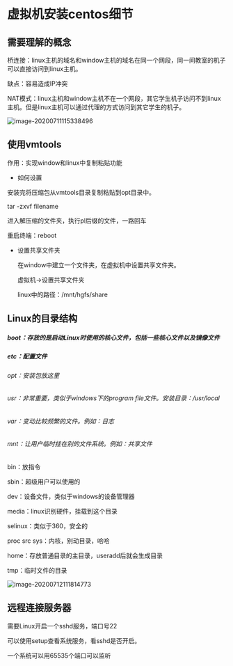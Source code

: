 # 虚拟机安装centos细节



## 需要理解的概念

桥连接：linux主机的域名和window主机的域名在同一个网段，同一间教室的机子可以直接访问到linux主机。

缺点：容易造成IP冲突

NAT模式：linux主机和window主机不在一个网段，其它学生机子访问不到linux主机。但是linux主机可以通过代理的方式访问到其它学生的机子。

![image-20200711115338496](http://image.lanbling.com/md/image-20200711115338496.png)



## 使用vmtools

作用：实现window和linux中复制粘贴功能

- 如何设置

安装完将压缩包从vmtools目录复制粘贴到opt目录中。

tar -zxvf filename

进入解压缩的文件夹，执行pl后缀的文件，一路回车

重启终端：reboot

- 设置共享文件夹

  在window中建立一个文件夹，在虚拟机中设置共享文件夹。

  虚拟机->设置共享文件夹

  linux中的路径：/mnt/hgfs/share



## Linux的目录结构

##### boot：存放的是启动Linux时使用的核心文件，包括一些核心文件以及镜像文件

##### etc：配置文件

###### opt：安装包放这里

###### usr：非常重要，类似于windows下的program file文件。安装目录：/usr/local

###### var：变动比较频繁的文件。例如：日志

###### mnt：让用户临时挂在别的文件系统。例如：共享文件

bin：放指令

sbin：超级用户可以使用的

dev：设备文件，类似于windows的设备管理器

media：linux识别硬件，挂载到这个目录

selinux：类似于360，安全的

proc src  sys：内核，别动目录，哈哈

home：存放普通目录的主目录，useradd后就会生成目录

tmp：临时文件的目录



![image-20200712111814773](http://image.lanbling.com/md/image-20200712111814773.png)



## 远程连接服务器

需要Linux开启一个sshd服务，端口号22

可以使用setup查看系统服务，看sshd是否开启。

一个系统可以用65535个端口可以监听